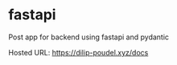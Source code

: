 # fastapi
Post app for backend using fastapi and pydantic

Hosted URL: https://dilip-poudel.xyz/docs
